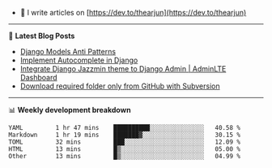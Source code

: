 <!-- ![My Profile Introduction Image](https://i.ibb.co/tLFZ15Q/gh.png) -->
- 📝 I write articles on [https://dev.to/thearjun](https://dev.to/thearjun)

-------

📕 **Latest Blog Posts**
<!-- BLOG-POST-LIST:START -->
- [Django Models Anti Patterns](https://dev.to/thearjun/django-models-anti-patterns-1ma1)
- [Implement Autocomplete in Django](https://dev.to/thearjun/implement-autocomplete-in-django-3h20)
- [Integrate Django Jazzmin theme to Django Admin | AdminLTE Dashboard](https://dev.to/thearjun/integrate-django-jazzmin-theme-to-django-admin-adminlte-dashboard-5aao)
- [Download required folder only from GitHub with Subversion](https://dev.to/thearjun/download-required-folder-only-from-github-with-subversion-2gpc)
<!-- BLOG-POST-LIST:END -->

-------

📊 **Weekly development breakdown**
<!--START_SECTION:waka-->

```text
YAML         1 hr 47 mins    ██████████░░░░░░░░░░░░░░░   40.58 %
Markdown     1 hr 19 mins    ███████▓░░░░░░░░░░░░░░░░░   30.15 %
TOML         32 mins         ███░░░░░░░░░░░░░░░░░░░░░░   12.09 %
HTML         13 mins         █▒░░░░░░░░░░░░░░░░░░░░░░░   05.00 %
Other        13 mins         █▒░░░░░░░░░░░░░░░░░░░░░░░   04.99 %
```

<!--END_SECTION:waka-->
<img src='https://profile-counter.glitch.me/thearjun/count.svg' width='0px'>
